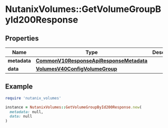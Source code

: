 # NutanixVolumes::GetVolumeGroupById200Response

## Properties

| Name | Type | Description | Notes |
| ---- | ---- | ----------- | ----- |
| **metadata** | [**CommonV10ResponseApiResponseMetadata**](CommonV10ResponseApiResponseMetadata.md) |  | [optional] |
| **data** | [**VolumesV40ConfigVolumeGroup**](VolumesV40ConfigVolumeGroup.md) |  | [optional] |

## Example

```ruby
require 'nutanix_volumes'

instance = NutanixVolumes::GetVolumeGroupById200Response.new(
  metadata: null,
  data: null
)
```

